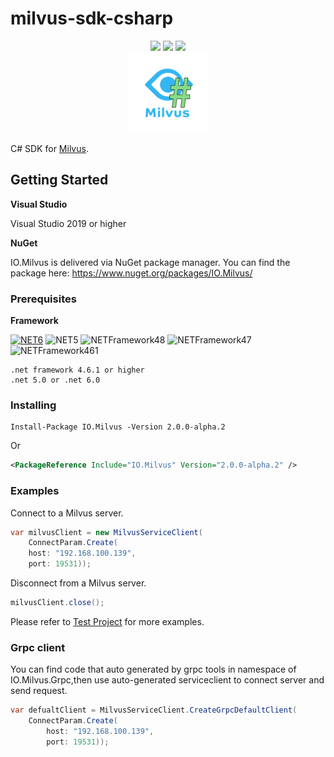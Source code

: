# milvus-sdk-csharp

<div class="column" align="middle">
  <img src="https://img.shields.io/github/workflow/status/weianweigan/milvus-sdk-csharp/Build"/>
  <img src="https://img.shields.io/nuget/v/io.milvus"/>
  <img src="https://img.shields.io/nuget/dt/io.milvus"/>
</div>

<div align="middle">
    <img src="milvussharp.png"/>
</div>

C# SDK for [Milvus](https://github.com/milvus-io/milvus).



## Getting Started

**Visual Studio**

Visual Studio 2019  or higher

**NuGet**

IO.Milvus is delivered via NuGet package manager. You can find the package here:
https://www.nuget.org/packages/IO.Milvus/

### Prerequisites

**Framework**

 [![NET6](https://img.shields.io/badge/.NET-6.0-red)](https://github.com/lepoco/wpfui/blob/main/src/Wpf.Ui/WPFUI.csproj) 
 ![NET5](https://img.shields.io/badge/.NET-5.0-blue)
 ![NETFramework48](https://img.shields.io/badge/.NET%20Framework-4.8-orange)
 ![NETFramework47](https://img.shields.io/badge/.NET%20Framework-4.7-orange)
 ![NETFramework461](https://img.shields.io/badge/.NET%20Framework-4.6.1-orange)

```
.net framework 4.6.1 or higher
.net 5.0 or .net 6.0
```

### Installing

```
Install-Package IO.Milvus -Version 2.0.0-alpha.2
```
Or

```xml
<PackageReference Include="IO.Milvus" Version="2.0.0-alpha.2" />
```


### Examples

Connect to a Milvus server.

```csharp
var milvusClient = new MilvusServiceClient(
    ConnectParam.Create(
    host: "192.168.100.139",
    port: 19531));
```
Disconnect from a Milvus server.

```csharp
milvusClient.close();
```

Please refer to [Test Project](https://github.com/weianweigan/milvus-sdk-csharp/tree/develop/src/IO.MilvusTests) for more examples.

### Grpc client

You can find code that auto generated by grpc tools in namespace of IO.Milvus.Grpc,then use auto-generated serviceclient to connect server and send request.
```csharp
var defualtClient = MilvusServiceClient.CreateGrpcDefaultClient(
    ConnectParam.Create(
        host: "192.168.100.139",
        port: 19531));
```